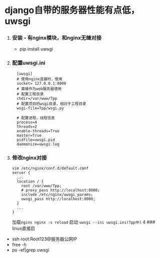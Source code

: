 # django自带的服务器性能有点低，uwsgi
1. ### 安装  - 有nginx模块，和nginx无缝对接
    - pip install uwsgi
2. ### 配置uwsgi.ini
	```
      [uwsgi]
      # 使用nginx连接时，使用
      socket= 127.0.0.1:8000
      # 直接作为web服务器使用
      # 配置工程目录
      chdir=/var/www/Tpp
      # 配置项目的wsgi目录，相对于工程目录
      wsgi-file=Tpp/wsgi.py

      # 配置进程，线程信息
      process=4
      threads=2
      enable-threads=True
      master=True
      pidfile=uwsgi.pid
      daemonize=uwsgi.log
    ```
3. ### 修改nginx对接
	  ```
      vim /etc/nginx/conf.d/default.conf
      server {
        ...
        location / {
          root /var/www/Tpp;
          # proxy_pass http://localhost:8000;
          include /etc/nginx/uwsgi_params;
          uwsgi_pass http://localhost:8000;
        }
        ...
      }
	  ```
    加载`nginx nginx -s reload`
    启动 `uwsgi --ini uwsgi.ini(Tpp中)` 
4 ### linux直接启
  * ssh root:Root123@服务器公网IP
  * free -h
  * ps -ef|grep uwsgi
